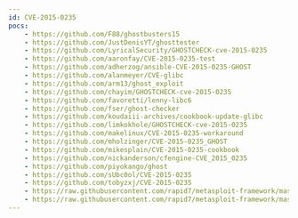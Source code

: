 ```yaml
---
id: CVE-2015-0235
pocs:
    - https://github.com/F88/ghostbusters15
    - https://github.com/JustDenisYT/ghosttester
    - https://github.com/LyricalSecurity/GHOSTCHECK-cve-2015-0235
    - https://github.com/aaronfay/CVE-2015-0235-test
    - https://github.com/adherzog/ansible-CVE-2015-0235-GHOST
    - https://github.com/alanmeyer/CVE-glibc
    - https://github.com/arm13/ghost_exploit
    - https://github.com/chayim/GHOSTCHECK-cve-2015-0235
    - https://github.com/favoretti/lenny-libc6
    - https://github.com/fser/ghost-checker
    - https://github.com/koudaiii-archives/cookbook-update-glibc
    - https://github.com/limkokhole/GHOSTCHECK-cve-2015-0235
    - https://github.com/makelinux/CVE-2015-0235-workaround
    - https://github.com/mholzinger/CVE-2015-0235_GHOST
    - https://github.com/mikesplain/CVE-2015-0235-cookbook
    - https://github.com/nickanderson/cfengine-CVE_2015_0235
    - https://github.com/piyokango/ghost
    - https://github.com/sUbc0ol/CVE-2015-0235
    - https://github.com/tobyzxj/CVE-2015-0235
    - https://raw.githubusercontent.com/rapid7/metasploit-framework/master/modules/auxiliary/scanner/http/wordpress_ghost_scanner.rb
    - https://raw.githubusercontent.com/rapid7/metasploit-framework/master/modules/exploits/linux/smtp/exim_gethostbyname_bof.rb
---
```

